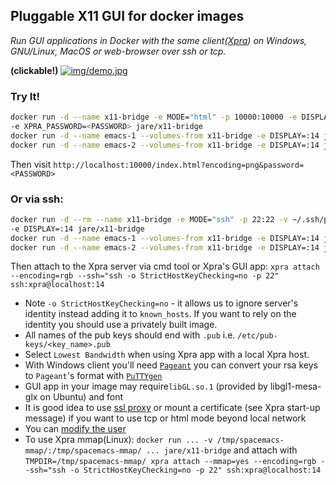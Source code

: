 ## Pluggable X11 GUI for docker images  

*Run GUI applications in Docker with the same client([Xpra](https://xpra.org/)) on Windows, GNU/Linux, MacOS or web-browser over ssh or tcp.*

**(clickable!)**
[![img/demo.jpg](https://github.com/JAremko/docker-x11-bridge/raw/master/img/demo.jpg)](https://github.com/JAremko/docker-x11-bridge/raw/master/img/demoHD.jpg)

### Try It!
``` bash
docker run -d --name x11-bridge -e MODE="html" -p 10000:10000 -e DISPLAY=:14 \
-e XPRA_PASSWORD=<PASSWORD> jare/x11-bridge
docker run -d --name emacs-1 --volumes-from x11-bridge -e DISPLAY=:14 jare/emacs emacs
docker run -d --name emacs-2 --volumes-from x11-bridge -e DISPLAY=:14 jare/emacs emacs
```
Then visit `http://localhost:10000/index.html?encoding=png&password=<PASSWORD>`

### Or via ssh:
``` bash
docker run -d --rm --name x11-bridge -e MODE="ssh" -p 22:22 -v ~/.ssh/pub_rsa:/etc/pub-keys/me.pub \
-e DISPLAY=:14 jare/x11-bridge
docker run -d --name emacs-1 --volumes-from x11-bridge -e DISPLAY=:14 jare/emacs emacs
docker run -d --name emacs-2 --volumes-from x11-bridge -e DISPLAY=:14 jare/emacs emacs
```
Then attach to the Xpra server via cmd tool or Xpra's GUI app:
`xpra attach --encoding=rgb --ssh="ssh -o StrictHostKeyChecking=no -p 22" ssh:xpra@localhost:14`

 - Note `-o StrictHostKeyChecking=no` - it allows us to ignore server's identity instead adding it to `known_hosts`. If you want to rely on the identity you should use a privately built image.
 - All names of the pub keys should end with `.pub` i.e. `/etc/pub-keys/<key_name>.pub`
 - Select `Lowest Bandwidth` when using Xpra app with a local Xpra host.
 - With Windows client you'll need [`Pageant`](http://www.chiark.greenend.org.uk/~sgtatham/putty/download.html) you can convert your rsa keys to `Pageant`'s format with [`PuTTYgen`](http://www.chiark.greenend.org.uk/~sgtatham/putty/download.html)
 - GUI app in your image may require`libGL.so.1` (provided by libgl1-mesa-glx on Ubuntu) and font
 - It is good idea to use [ssl proxy](https://github.com/JrCs/docker-letsencrypt-nginx-proxy-companion) or mount a certificate (see Xpra start-up message) if you want to use tcp or html mode beyond local network
 - You can [modify the user](https://github.com/JAremko/docker-x11-bridge/blob/master/Dockerfile#L172)
 - To use Xpra mmap(Linux): `docker run ... -v /tmp/spacemacs-mmap/:/tmp/spacemacs-mmap/ ... jare/x11-bridge` and attach with `TMPDIR=/tmp/spacemacs-mmap/ xpra attach --mmap=yes --encoding=rgb --ssh="ssh -o StrictHostKeyChecking=no -p 22" ssh:xpra@localhost:14`

